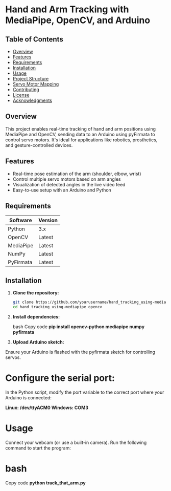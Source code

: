 # Hand and Arm Tracking with MediaPipe, OpenCV, and Arduino

## Table of Contents
- [Overview](#overview)
- [Features](#features)
- [Requirements](#requirements)
- [Installation](#installation)
- [Usage](#usage)
- [Project Structure](#project-structure)
- [Servo Motor Mapping](#servo-motor-mapping)
- [Contributing](#contributing)
- [License](#license)
- [Acknowledgments](#acknowledgments)

## Overview
This project enables real-time tracking of hand and arm positions using MediaPipe and OpenCV, sending data to an Arduino using pyFirmata to control servo motors. It's ideal for applications like robotics, prosthetics, and gesture-controlled devices.

## Features
- Real-time pose estimation of the arm (shoulder, elbow, wrist)
- Control multiple servo motors based on arm angles
- Visualization of detected angles in the live video feed
- Easy-to-use setup with an Arduino and Python

## Requirements
| Software  | Version |
|-----------|---------|
| Python    | 3.x     |
| OpenCV    | Latest  |
| MediaPipe | Latest  |
| NumPy     | Latest  |
| PyFirmata | Latest  |

## Installation

1. **Clone the repository:**
   ```bash
   git clone https://github.com/yourusername/hand_tracking_using-mediapipe_opencv.git
   cd hand_tracking_using-mediapipe_opencv
2. **Install dependencies:**

   bash
   Copy code
   **pip install opencv-python mediapipe numpy pyfirmata**
   
3.  **Upload Arduino sketch:**

Ensure your Arduino is flashed with the pyfirmata sketch for controlling servos.

# Configure the serial port:

In the Python script, modify the port variable to the correct port where your Arduino is connected:

**Linux: /dev/ttyACM0
Windows: COM3**

# Usage
Connect your webcam (or use a built-in camera).
Run the following command to start the program:
# bash
Copy code
**python track_that_arm.py**
